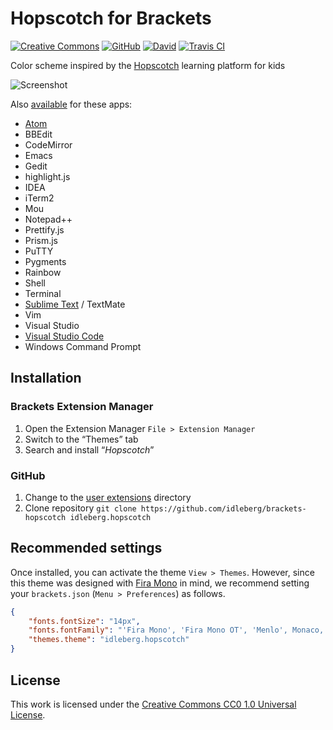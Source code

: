 # Hopscotch for Brackets

[![Creative Commons](https://img.shields.io/badge/license-CC0%201.0-orange.svg?style=flat-square)](http://creativecommons.org/publicdomain/zero/1.0/)
[![GitHub](https://img.shields.io/github/release/idleberg/brackets-hopscotch.svg?style=flat-square)](https://github.com/idleberg/brackets-hopscotch/releases)
[![David](https://img.shields.io/david/dev/idleberg/brackets-hopscotch.svg?style=flat-square)](https://david-dm.org/idleberg/brackets-hopscotch#info=devDependencies)
[![Travis CI](https://img.shields.io/travis/idleberg/brackets-hopscotch.svg?style=flat-square)](https://travis-ci.org/idleberg/brackets-hopscotch)

Color scheme inspired by the [Hopscotch](http://www.gethopscotch.com/) learning platform for kids

![Screenshot](https://raw.github.com/idleberg/Hopscotch.tmTheme/master/preview.png)

Also [available](https://github.com/idleberg/Hopscotch) for these apps:

* [Atom](https://atom.io/themes/hopscotch)
* BBEdit
* CodeMirror
* Emacs
* Gedit
* highlight.js
* IDEA
* iTerm2
* Mou
* Notepad++
* Prettify.js
* Prism.js
* PuTTY
* Pygments
* Rainbow
* Shell
* Terminal
* [Sublime Text](https://packagecontrol.io/packages/Hopscotch%20Color%20Scheme) / TextMate
* Vim
* Visual Studio
* [Visual Studio Code](https://marketplace.visualstudio.com/items?itemName=idleberg.nsis)
* Windows Command Prompt

## Installation

### Brackets Extension Manager

1. Open the Extension Manager `File > Extension Manager`
2. Switch to the “Themes” tab
3. Search and install “*Hopscotch*”

### GitHub

1. Change to the [user extensions](https://github.com/adobe/brackets/wiki/Extension-Locations) directory
2. Clone repository `git clone https://github.com/idleberg/brackets-hopscotch idleberg.hopscotch`

## Recommended settings

Once installed, you can activate the theme `View > Themes`. However, since this theme was designed with [Fira Mono](https://mozilla.github.io/Fira/) in mind, we recommend setting your `brackets.json` (`Menu > Preferences`) as follows.

```json
{
    "fonts.fontSize": "14px",
    "fonts.fontFamily": "'Fira Mono', 'Fira Mono OT', 'Menlo', Monaco, 'Lucida Console', monospace",
    "themes.theme": "idleberg.hopscotch"
}
```

## License

This work is licensed under the [Creative Commons CC0 1.0 Universal License](http://creativecommons.org/publicdomain/zero/1.0/legalcode).